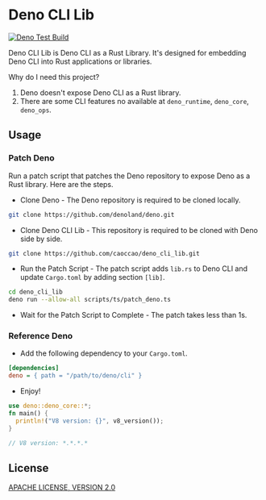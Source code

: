 # Deno CLI Lib

[![Deno Test Build](https://github.com/caoccao/deno_cli_lib/actions/workflows/deno_test_build.yml/badge.svg)](https://github.com/caoccao/deno_cli_lib/actions/workflows/deno_test_build.yml)

Deno CLI Lib is Deno CLI as a Rust Library. It's designed for embedding Deno CLI into Rust applications or libraries.

Why do I need this project?

1. Deno doesn't expose Deno CLI as a Rust library.
2. There are some CLI features no available at `deno_runtime`, `deno_core`, `deno_ops`.

## Usage

### Patch Deno

Run a patch script that patches the Deno repository to expose Deno as a Rust library. Here are the steps.

- Clone Deno - The Deno repository is required to be cloned locally.

```sh
git clone https://github.com/denoland/deno.git
```

- Clone Deno CLI Lib - This repository is required to be cloned with Deno side by side.

```sh
git clone https://github.com/caoccao/deno_cli_lib.git
```

- Run the Patch Script - The patch script adds `lib.rs` to Deno CLI and update `Cargo.toml` by adding section `[lib]`.

```sh
cd deno_cli_lib
deno run --allow-all scripts/ts/patch_deno.ts
```

- Wait for the Patch Script to Complete - The patch takes less than 1s.

### Reference Deno

- Add the following dependency to your `Cargo.toml`.

```ini
[dependencies]
deno = { path = "/path/to/deno/cli" }
```

- Enjoy!

```rust
use deno::deno_core::*;
fn main() {
  println!("V8 version: {}", v8_version());
}

// V8 version: *.*.*.*
```

## License

[APACHE LICENSE, VERSION 2.0](LICENSE)
